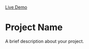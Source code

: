 [Live Demo](https://madikirkman.com/project-two/)

# Project Name

A brief description about your project.
